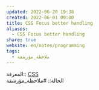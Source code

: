```yaml
---  
updated: 2022-06-20 19:38  
created: 2022-06-01 00:00  
title: CSS Focus better handling  
aliases:  
  - CSS Focus better handling  
share: true  
website: en/notes/programming  
tags:  
  - ملاحظة_مؤرشفة  
---  
```

  
  
المعرفة:: [CSS](CSS)  
الحالة:: #ملاحظة_مؤرشفة  
  
